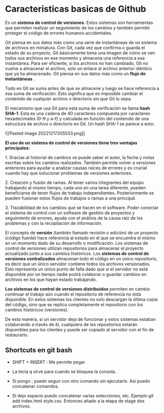 # Caracteristicas basicas de Github

Es un **sistema de control de versiones.** Estos sistemas son herramientas que permiten realizar un seguimiento de los cambios y también permitir proteger el código de errores humanos accidentales.

Git piensa en sus datos más como una serie de instantáneas de un sistema de archivos en miniatura. Con Git, cada vez que confirma o guarda el estado de su proyecto, Git básicamente toma una imagen de cómo se ven todos sus archivos en ese momento y almacena una referencia a esa instantánea. Para ser eficiente, si los archivos no han cambiado, Git no vuelve a almacenar el archivo, solo un enlace al archivo anterior idéntico que ya ha almacenado. Git piensa en sus datos más como un **flujo de instantáneas** .

Todo en Git se suma antes de que se almacene y luego se hace referencia a esa suma de verificación. Esto significa que es imposible cambiar el contenido de cualquier archivo o directorio sin que Git lo sepa.

El mecanismo que usa Git para esta suma de verificación se llama **hash SHA-1**. Esta es una cadena de 40 caracteres compuesta por caracteres hexadecimales (0–9 y a–f) y calculada en función del contenido de una estructura de archivo o directorio en Git. Un hash SHA-1 se parece a esto:

![[Pasted image 20221217205533.png]]

**El uso de un sistema de control de versiones tiene tres ventajas principales:**

1. Gracias al historial de cambios se puede saber el autor, la fecha y notas escritas sobre los cambios realizados. También permite volver a versiones anteriores para ayudar a analizar causas raíces de errores y es crucial cuando hay que solucionar problemas de versiones anteriores.

2. Creación y fusión de ramas. Al tener varios integrantes del equipo trabajando al mismo tiempo, cada uno en una tarea diferente, pueden beneficiarse de tener flujos de trabajo independientes. Posteriormente se pueden fusionar estos flujos de trabajos o ramas a una principal.

3. Trazabilidad de los cambios que se hacen en el software. Poder conectar el sistema de control con un software de gestión de proyectos y seguimiento de errores, ayuda con el análisis de la causa raíz de los problemas y con la recopilación de información.  

El concepto de **versión** (también llamado revisión o edición) de un proyecto (código fuente) hace referencia al estado en el que se encuentra el mismo en un momento dado de su desarrollo o modificación. Los sistemas de control de versiones utilizan repositorios para almacenar el proyecto actualizado junto a sus cambios históricos. Los **sistemas de control de versiones centralizados** almacenan todo el código en un único repositorio, es decir que un único servidor contiene todos los archivos versionados. Esto representa un único punto de falla dado que si el servidor no está disponible por un tiempo nadie podrá colaborar o guardar cambios en archivos en los que hayan estado trabajando.

**Los sistemas de control de versiones distribuidos** permiten en cambio continuar el trabajo aún cuando el repositorio de referencia no está disponible. En estos sistemas los clientes no solo descargan la última copia del código, sino que se replica completamente el repositorio con los cambios históricos (versiones).

De esta manera, si un servidor deja de funcionar y estos sistemas estaban colaborando a través de él, cualquiera de los repositorios estarán disponibles para los clientes y puede ser copiado al servidor con el fin de restaurarlo.

## Shortcuts en git bash

* SHIFT + INSERT : Me permite pegar.

 * La tecla q sirve para cuando se bloquea la consola.
 
 * Si pongo ; puedo seguir con otro comando sin ejecutarlo. Asi puedo concatenar comandos.
 
 * Si dejo espacio puedo concatenar varias selecciones, etc. Ejemplo git add index.html style.css. Entonces añado a la etapa de stage dos archivos.